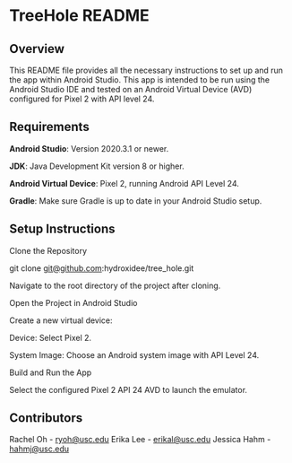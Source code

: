 <h1>TreeHole README</h1>

<h2>Overview</h2>

This README file provides all the necessary instructions to set up and run the app within Android Studio. This app is intended to be run using the Android Studio IDE and tested on an Android Virtual Device (AVD) configured for Pixel 2 with API level 24.

<h2>Requirements</h2>

<b>Android Studio</b>: Version 2020.3.1 or newer.

<b>JDK</b>: Java Development Kit version 8 or higher.

<b>Android Virtual Device</b>: Pixel 2, running Android API Level 24.

<b>Gradle</b>: Make sure Gradle is up to date in your Android Studio setup.

<h2>Setup Instructions</h2>

Clone the Repository

git clone git@github.com:hydroxidee/tree_hole.git

Navigate to the root directory of the project after cloning.

Open the Project in Android Studio

Create a new virtual device:

Device: Select Pixel 2.

System Image: Choose an Android system image with API Level 24.

Build and Run the App

Select the configured Pixel 2 API 24 AVD to launch the emulator.

<h2>Contributors</h2>

Rachel Oh - ryoh@usc.edu
Erika Lee - erikal@usc.edu
Jessica Hahm - hahmj@usc.edu
